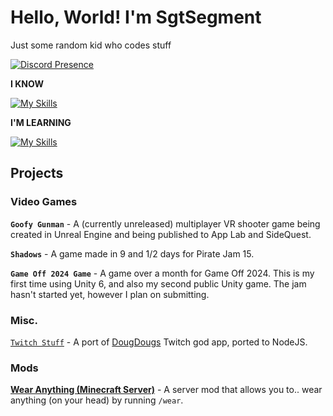 # Hello, World! I'm SgtSegment
Just some random kid who codes stuff

[![Discord Presence](https://lanyard.cnrad.dev/api/1277764827439431860?showDisplayName=true&idleMessage=I%27m%20currently%20being%20lazy%F0%9F%98%8E)](https://discord.com/users/1277764827439431860)

**I KNOW**

[![My Skills](https://skillicons.dev/icons?i=cs,js,ts,haxe,html,css,lua,unity,unreal,blender)](https://discord.com/users/1277764827439431860)

**I'M LEARNING**

[![My Skills](https://skillicons.dev/icons?i=cpp)](https://discord.com/users/1277764827439431860)

## Projects
### Video Games
**`Goofy Gunman`** - A (currently unreleased) multiplayer VR shooter game being created in Unreal Engine and being published to App Lab and SideQuest.

**`Shadows`** - A game made in 9 and 1/2 days for Pirate Jam 15.

**`Game Off 2024 Game`** - A game over a month for Game Off 2024. This is my first time using Unity 6, and also my second public Unity game. The jam hasn't started yet, however I plan on submitting.
### Misc.
[`Twitch Stuff`](https://github.com/SgtSegment/twitch-stuff) - A port of [DougDougs](https://twitch.tv/dougdoug) Twitch god app, ported to NodeJS.
### Mods
**[Wear Anything (Minecraft Server)](https://github.com/SgtSegment/WearAnythingMC)** - A server mod that allows you to.. wear anything (on your head) by running `/wear`.
<!---
SgtSegment/SgtSegment is a ✨ special ✨ repository because its `README.md` (this file) appears on your GitHub profile.
You can click the Preview link to take a look at your changes.
--->
